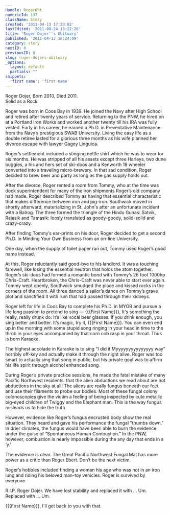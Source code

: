 ```yaml
---
Handle: RogerObt
numericId: 137
className: Story
created: '2011-04-13 17:29:02'
lastEdited: '2011-08-24 13:22:26'
title: 'Roger Dojer''s Obituary'
published: '2011-04-13 18:24:09'
category: story
nextID: 0
previousID: 0
slug: roger-dojers-obituary
_options:
  layout: default
  partials: ""
snippets:
  'first name': 'first name'
---
```

Roger Dojer, Born 2010, Died 2011.  
Solid as a Rock

Roger was born in Coos Bay in 1939. He joined the Navy after High School and retired after twenty years of service. Returning to the PNW, he hired on at a Portland Iron Works and worked another twenty till his IRA was fully vested. Early in his career, he earned a Ph.D. in Preventative Maintenance from the Navy’s prestigious SWAB University. Living the easy life as a double retiree lasted for a glorious three months as his wife planned her divorce escape with lawyer Gagey Linguica.

Roger’s settlement included a stinging nettle shirt which he was to wear for six months. He was stripped of all his assets except three Harleys, two dune buggies, a his and hers set of ski-doos and a Kenworth 18 wheeler converted into a traveling micro-brewery. In that sad condition, Roger decided to brew beer and party as long as the gas supply holds out.

After the divorce, Roger rented a room from Tommy, who at the time was dock superintendent for many of the iron shipments Roger’s old company had made. Roger described Tommy as having that essential characteristic that makes difference between iron and pig-iron. Southwick moved in shortly afterward, materializing in St. John's after an unfortunate incident with a Balrog. The three formed the triangle of the Hindu Gunas: Satvik, Rajasik and Tamasik: loosly translated as goody-goody, solid-solid and crazy-crazy.

After finding Tommy’s ear-prints on his door, Roger decided to get a second Ph.D. in Minding Your Own Business from an on-line University.

One day, when the supply of toilet paper ran out, Tommy used Roger’s good name instead.

At this, Roger reluctantly said good-bye to his landlord. It was a touching farewell, like losing the essential neutron that holds the atom together. Roger’s ski-doos had formed a romantic bond with Tommy’s 26 foot 1000hp Chris-Craft. Heartbroken, the Chris-Craft was never able to start ever again. Tommy wept openly, Southwick smudged the place and kissed rocks in the corners of the room. All three danced a sailor’s dance on Tommy’s grave plot and sanctified it with rum that had passed through their kidneys.

Roger left for life in Coos Bay to complete his Ph.D. in MYOB and pursue a life long passion to pretend to sing — {{{First Name}}}, It's something the really, really drunk do: It’s like vocal beer glasses. If you drink enough, you sing better and better. It’s magic, try it, {{{First Name}}}. You can even end up in the morning with some stupid song ringing in your head in time to the throb in your eyes accompanied by that corn cob rasp in your throat. Thus is born Karaoke.

The highest accolade in Karaoke is to sing “I did it Myyyyyyyyyyyyyyy way” horribly off-key and actually make it through the night alive. Roger was too smart to actually sing that song in public, but his private goal was to affirm his life spirit through alcohol enhanced song.

During Roger’s private practice sessions, he made the fatal mistake of many Pacific Northwest residents: that the alien abductions we read about are not abductions in the sky at all! The aliens are really fungus beneath our feet and use their filaments to probe our bodies. Most of these fungal colony colonoscopies give the victim a feeling of being inspected by cute metallic big-eyed children of Twiggy and the Elephant man. This is the way fungus misleads us to hide the truth.

However, evidence like Roger’s fungus encrusted body show the real situation. They heard and gave his performance the fungal "thumbs down." In drier climates, the fungus would have been able to burn the evidence under the guise of “Spontaneous Human Combustion.” In the PNW, however, combustion is nearly impossible during the any day that ends in a ‘y.’

The evidence is clear. The Great Pacific Northwest Fungal Mat has more power as a critic than Roger Ebert. Don’t be the next victim.

Roger’s hobbies included finding a woman his age who was not in an iron lung and riding his beloved man-toy vehicles. Roger is survived by everyone.

R.I.P. Roger Dojer. We have lost stability and replaced it with ... Um. Replaced with ... Um.

{{{First Name}}}, I'll get back to you with that.

